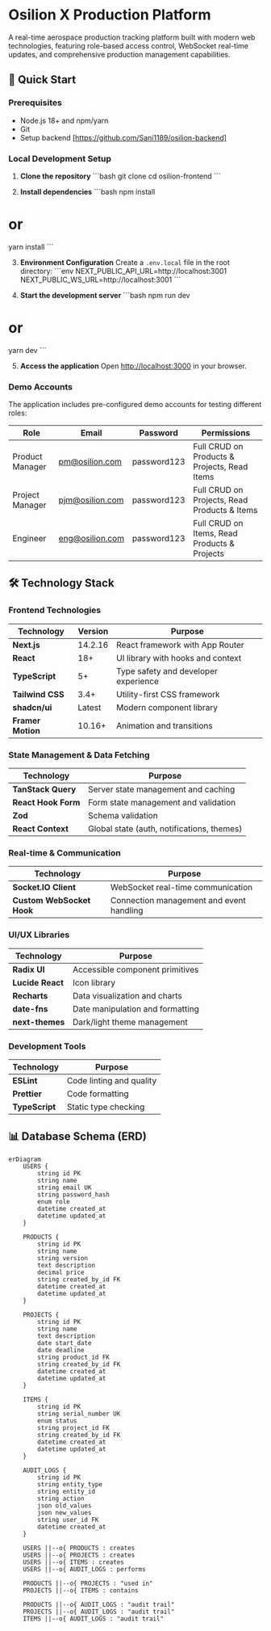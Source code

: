 # Osilion X Production Platform

A real-time aerospace production tracking platform built with modern web technologies, featuring role-based access control, WebSocket real-time updates, and comprehensive production management capabilities.

## 🚀 Quick Start

### Prerequisites

- Node.js 18+ and npm/yarn
- Git
- Setup backend [https://github.com/Sani1189/osilion-backend]

### Local Development Setup

1. **Clone the repository**
\`\`\`bash
git clone <repository-url>
cd osilion-frontend
\`\`\`

2. **Install dependencies**
\`\`\`bash
npm install
# or
yarn install
\`\`\`

3. **Environment Configuration**
Create a `.env.local` file in the root directory:
\`\`\`env
NEXT_PUBLIC_API_URL=http://localhost:3001
NEXT_PUBLIC_WS_URL=http://localhost:3001
\`\`\`

4. **Start the development server**
\`\`\`bash
npm run dev
# or
yarn dev
\`\`\`

5. **Access the application**
Open [http://localhost:3000](http://localhost:3000) in your browser.

### Demo Accounts

The application includes pre-configured demo accounts for testing different roles:

| Role | Email | Password | Permissions |
|------|-------|----------|-------------|
| Product Manager | pm@osilion.com | password123 | Full CRUD on Products & Projects, Read Items |
| Project Manager | pjm@osilion.com | password123 | Full CRUD on Projects, Read Products & Items |
| Engineer | eng@osilion.com | password123 | Full CRUD on Items, Read Products & Projects |

## 🛠️ Technology Stack

### Frontend Technologies

| Technology | Version | Purpose |
|------------|---------|---------|
| **Next.js** | 14.2.16 | React framework with App Router |
| **React** | 18+ | UI library with hooks and context |
| **TypeScript** | 5+ | Type safety and developer experience |
| **Tailwind CSS** | 3.4+ | Utility-first CSS framework |
| **shadcn/ui** | Latest | Modern component library |
| **Framer Motion** | 10.16+ | Animation and transitions |

### State Management & Data Fetching

| Technology | Purpose |
|------------|---------|
| **TanStack Query** | Server state management and caching |
| **React Hook Form** | Form state management and validation |
| **Zod** | Schema validation |
| **React Context** | Global state (auth, notifications, themes) |

### Real-time & Communication

| Technology | Purpose |
|------------|---------|
| **Socket.IO Client** | WebSocket real-time communication |
| **Custom WebSocket Hook** | Connection management and event handling |

### UI/UX Libraries

| Technology | Purpose |
|------------|---------|
| **Radix UI** | Accessible component primitives |
| **Lucide React** | Icon library |
| **Recharts** | Data visualization and charts |
| **date-fns** | Date manipulation and formatting |
| **next-themes** | Dark/light theme management |

### Development Tools

| Technology | Purpose |
|------------|---------|
| **ESLint** | Code linting and quality |
| **Prettier** | Code formatting |
| **TypeScript** | Static type checking |


## 📊 Database Schema (ERD)

```mermaid
erDiagram
    USERS {
        string id PK
        string name
        string email UK
        string password_hash
        enum role
        datetime created_at
        datetime updated_at
    }

    PRODUCTS {
        string id PK
        string name
        string version
        text description
        decimal price
        string created_by_id FK
        datetime created_at
        datetime updated_at
    }

    PROJECTS {
        string id PK
        string name
        text description
        date start_date
        date deadline
        string product_id FK
        string created_by_id FK
        datetime created_at
        datetime updated_at
    }

    ITEMS {
        string id PK
        string serial_number UK
        enum status
        string project_id FK
        string created_by_id FK
        datetime created_at
        datetime updated_at
    }

    AUDIT_LOGS {
        string id PK
        string entity_type
        string entity_id
        string action
        json old_values
        json new_values
        string user_id FK
        datetime created_at
    }

    USERS ||--o{ PRODUCTS : creates
    USERS ||--o{ PROJECTS : creates
    USERS ||--o{ ITEMS : creates
    USERS ||--o{ AUDIT_LOGS : performs
    
    PRODUCTS ||--o{ PROJECTS : "used in"
    PROJECTS ||--o{ ITEMS : contains
    
    PRODUCTS ||--o{ AUDIT_LOGS : "audit trail"
    PROJECTS ||--o{ AUDIT_LOGS : "audit trail"
    ITEMS ||--o{ AUDIT_LOGS : "audit trail"
